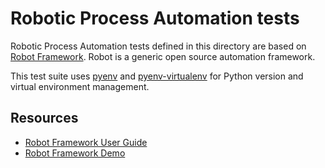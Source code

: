 # Robotic Process Automation tests

Robotic Process Automation tests defined in this directory are based on [Robot Framework](https://robotframework.org/).
Robot is a generic open source automation framework.

This test suite uses [pyenv](https://github.com/pyenv/pyenv) and
[pyenv-virtualenv](https://github.com/pyenv/pyenv-virtualenv) for Python version and virtual environment management.

## Resources

* [Robot Framework User Guide](https://robotframework.org/robotframework/latest/RobotFrameworkUserGuide.html)
* [Robot Framework Demo](https://github.com/robotframework/RobotDemo)
